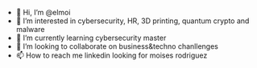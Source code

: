 - 👋 Hi, I’m @elmoi
- 👀 I’m interested in cybersecurity, HR, 3D printing, quantum crypto and malware
- 🌱 I’m currently learning cybersecurity master
- 💞️ I’m looking to collaborate on business&techno chanllenges
- 📫 How to reach me linkedin looking for moises rodriguez

<!---
elmoi/elmoi is a ✨ special ✨ repository because its `README.md` (this file) appears on your GitHub profile.
You can click the Preview link to take a look at your changes.
--->
